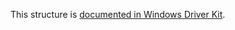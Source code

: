 This structure is [documented in Windows Driver Kit](https://learn.microsoft.com/en-us/windows-hardware/drivers/ddi/mountmgr/ns-mountmgr-_mountmgr_mount_point). 
